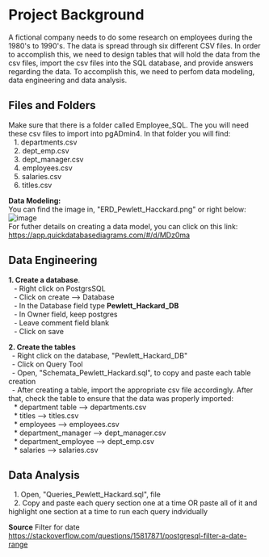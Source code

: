 # Project Background
A fictional company needs to do some research on employees during the 1980's to 1990's. The data is spread through six different CSV files. In order to accomplish this, we need to design tables that will hold the data from the csv files, import the csv files into the SQL database, and provide answers regarding the data. To accomplish this, we need to perfom data modeling, data engineering and data analysis.

## Files and Folders
Make sure that there is a folder called Employee_SQL. The you will need these csv files to import into pgADmin4. In that folder you will find:
<br>&ensp; 1. departments.csv
<br>&ensp; 2. dept_emp.csv
<br>&ensp; 3. dept_manager.csv
<br>&ensp; 4. employees.csv
<br>&ensp; 5. salaries.csv
<br>&ensp; 6. titles.csv

**Data Modeling:**
<br>You can find the image in, "ERD_Pewlett_Hacckard.png" or right below:
![image](https://github.com/Dav5T/sql_challenge/assets/130593953/b44572cb-77c9-4cc0-864b-27d7d25ff73a)
<br>For futher details on creating a data model, you can click on this link: https://app.quickdatabasediagrams.com/#/d/MDz0ma

## Data Engineering
**1. Create a database**.
<br>&ensp; - Right click on PostgrsSQL 
<br>&ensp; - Click on create --> Database
<br>&ensp; - In the Database field type **Pewlett_Hackard_DB**
<br>&ensp; - In Owner field, keep postgres
<br>&ensp; - Leave comment field blank 
<br>&ensp; - Click on save

**2. Create the tables**
<br>&ensp;- Right click on the database, "Pewlett_Hackard_DB"
<br>&ensp;- Click on Query Tool 
<br>&ensp;- Open, "Schemata_Pewlett_Hackard.sql",  to copy and paste each table creation 
<br>&ensp;- After creating a table, import the appropriate csv file accordingly. After that, check the table to ensure that the data was properly imported:
<br>&ensp; * department table --> departments.csv
<br>&ensp; * titles --> titles.csv
<br>&ensp; * employees --> employees.csv
<br>&ensp; * department_manager --> dept_manager.csv
<br>&ensp; * department_employee --> dept_emp.csv
<br>&ensp; * salaries --> salaries.csv

## Data Analysis
&ensp; 1. Open, "Queries_Pewlett_Hackard.sql", file
<br>&ensp; 2. Copy and paste each query section one at a time OR paste all of it and highlight one section at a time to run each query indvidually 

**Source**
Filter for date
https://stackoverflow.com/questions/15817871/postgresql-filter-a-date-range


